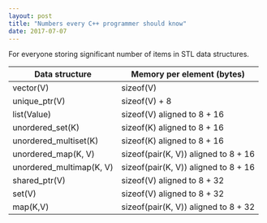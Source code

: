 ```yaml
---
layout: post
title: "Numbers every C++ programmer should know"
date: 2017-07-07
---
```

<div class="css-full-post-content js-full-post-content">
<div dir="ltr" style="text-align: left;" trbidi="on">For everyone storing significant number of items in STL data structures.</div>

<table>
<thead>
<tr><th>Data structure</th><th>Memory per element (bytes)</th></tr>
</thead>
<tbody>
<tr><td>vector(V)</td><td>sizeof(V)</td></tr>                             
<tr><td>unique_ptr(V)</td><td>sizeof(V) + 8</td></tr>
<tr><td>list(Value)</td><td>sizeof(V) aligned to 8 + 16</td></tr>                    
<tr><td>unordered_set(K)</td><td>sizeof(K) aligned to 8 + 16</td></tr>          
<tr><td>unordered_multiset(K)</td><td>sizeof(K) aligned to 8 + 16</td></tr>         
<tr><td>unordered_map(K, V)</td><td>sizeof(pair(K, V)) aligned to 8 + 16</td></tr>
<tr><td>unordered_multimap(K, V)</td><td>sizeof(pair(K, V)) aligned to 8 + 16</td></tr>
<tr><td>shared_ptr(V)</td><td>sizeof(V) aligned to 8 + 32</td></tr>
<tr><td>set(V)</td><td>sizeof(V) aligned to 8 + 32</td></tr>          
<tr><td>map(K,V)</td><td>sizeof(pair(K, V)) aligned to 8 + 32</td></tr>
</tbody>
</table>

</div>
